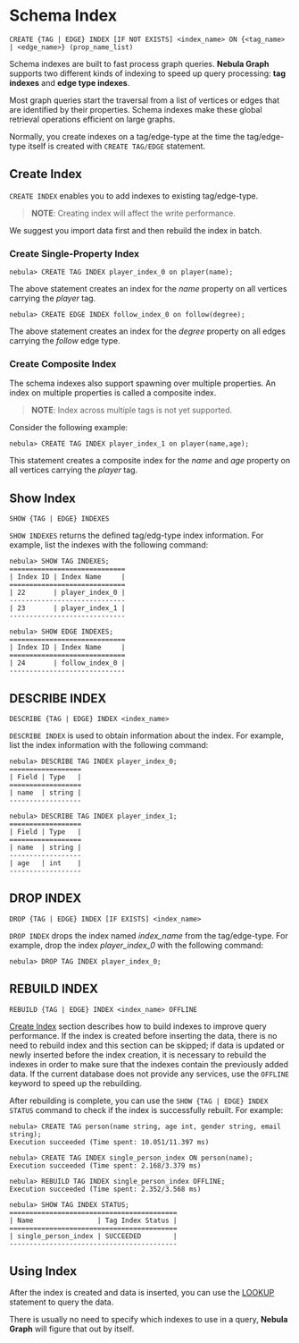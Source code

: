# Schema Index

```ngql
CREATE {TAG | EDGE} INDEX [IF NOT EXISTS] <index_name> ON {<tag_name> | <edge_name>} (prop_name_list)
```

Schema indexes are built to fast process graph queries. **Nebula Graph** supports two different kinds of indexing to speed up query processing: **tag indexes** and **edge type indexes**.

Most graph queries start the traversal from a list of vertices or edges that are identified by their properties. Schema indexes make these global retrieval operations efficient on large graphs.

Normally, you create indexes on a tag/edge-type at the time the tag/edge-type itself is created with `CREATE TAG/EDGE` statement.

## Create Index

`CREATE INDEX` enables you to add indexes to existing tag/edge-type.

> **NOTE**: Creating index will affect the write performance.

We suggest you import data first and then rebuild the index in batch.

### Create Single-Property Index

```ngql
nebula> CREATE TAG INDEX player_index_0 on player(name);
```

The above statement creates an index for the _name_ property on all vertices carrying the _player_ tag.

```ngql
nebula> CREATE EDGE INDEX follow_index_0 on follow(degree);
```

The above statement creates an index for the _degree_ property on all edges carrying the _follow_ edge type.

### Create Composite Index

The schema indexes also support spawning over multiple properties. An index on multiple properties is called a composite index.

> **NOTE**: Index across multiple tags is not yet supported.

Consider the following example:

```ngql
nebula> CREATE TAG INDEX player_index_1 on player(name,age);
```

This statement creates a composite index for the _name_ and _age_ property on all vertices carrying the _player_ tag.

<!-- Queries do no longer have to explicitly use an index, it’s more the behavior we know from SQL. When there is an index that can make a query more performant. Assume a query like

```ngql
MATCH (p:Person {name: 'Stefan'}) RETURN p
```

In case of no index being set up this will look up all Person nodes and check if their name property matches Stefan. If an index is present it will be used transparently. -->

## Show Index

```ngql
SHOW {TAG | EDGE} INDEXES
```

`SHOW INDEXES` returns the defined tag/edg-type index information. For example, list the indexes with the following command:

```ngql
nebula> SHOW TAG INDEXES;
=============================
| Index ID | Index Name     |
=============================
| 22       | player_index_0 |
-----------------------------
| 23       | player_index_1 |
-----------------------------

nebula> SHOW EDGE INDEXES;
=============================
| Index ID | Index Name     |
=============================
| 24       | follow_index_0 |
-----------------------------

```

## DESCRIBE INDEX

```ngql
DESCRIBE {TAG | EDGE} INDEX <index_name>
```

`DESCRIBE INDEX` is used to obtain information about the index. For example, list the index information with the following command:

```ngql
nebula> DESCRIBE TAG INDEX player_index_0;
==================
| Field | Type   |
==================
| name  | string |
------------------

nebula> DESCRIBE TAG INDEX player_index_1;
==================
| Field | Type   |
==================
| name  | string |
------------------
| age   | int    |
------------------
```

## DROP INDEX

```ngql
DROP {TAG | EDGE} INDEX [IF EXISTS] <index_name>
```

`DROP INDEX` drops the index named _index_name_ from the tag/edge-type. For example, drop the index _player_index_0_ with the following command:

```ngql
nebula> DROP TAG INDEX player_index_0;
```

## REBUILD INDEX

```ngql
REBUILD {TAG | EDGE} INDEX <index_name> OFFLINE
```

[Create Index](#create-index) section describes how to build indexes to improve query performance. If the index is created before inserting the data, there is no need to rebuild index and this section can be skipped; if data is updated or newly inserted before the index creation, it is necessary to rebuild the indexes in order to make sure that the indexes contain the previously added data. If the current database does not provide any services, use the `OFFLINE` keyword to speed up the rebuilding.

<!-- > During the rebuilding, any idempotent queries will skip the index and perform sequential scans. This means that queries run slower during this operation. Non-idempotent commands, such as INSERT, UPDATE, and DELETE are blocked until the indexes are rebuilt. -->

After rebuilding is complete, you can use the `SHOW {TAG | EDGE} INDEX STATUS` command to check if the index is successfully rebuilt. For example:

```ngql
nebula> CREATE TAG person(name string, age int, gender string, email string);
Execution succeeded (Time spent: 10.051/11.397 ms)

nebula> CREATE TAG INDEX single_person_index ON person(name);
Execution succeeded (Time spent: 2.168/3.379 ms)

nebula> REBUILD TAG INDEX single_person_index OFFLINE;
Execution succeeded (Time spent: 2.352/3.568 ms)

nebula> SHOW TAG INDEX STATUS;
==========================================
| Name                | Tag Index Status |
==========================================
| single_person_index | SUCCEEDED        |
------------------------------------------
```

## Using Index

After the index is created and data is inserted, you can use the [LOOKUP](../2.data-query-and-manipulation-statements/lookup-syntax.md) statement to query the data.

There is usually no need to specify which indexes to use in a query, **Nebula Graph** will figure that out by itself.
